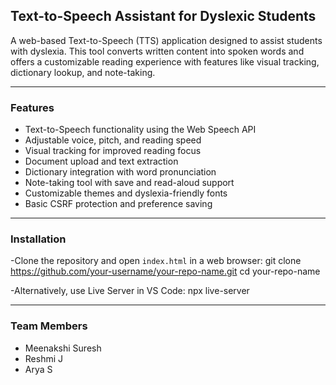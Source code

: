 ## Text-to-Speech Assistant for Dyslexic Students

A web-based Text-to-Speech (TTS) application designed to assist students with dyslexia. This tool converts written content into spoken words and offers a customizable reading experience with features like visual tracking, dictionary lookup, and note-taking.

---

### Features

- Text-to-Speech functionality using the Web Speech API
- Adjustable voice, pitch, and reading speed
- Visual tracking for improved reading focus
- Document upload and text extraction
- Dictionary integration with word pronunciation
- Note-taking tool with save and read-aloud support
- Customizable themes and dyslexia-friendly fonts
- Basic CSRF protection and preference saving

---

### Installation

-Clone the repository and open `index.html` in a web browser:
git clone https://github.com/your-username/your-repo-name.git
cd your-repo-name

-Alternatively, use Live Server in VS Code:
npx live-server

---

### Team Members
  
  - Meenakshi Suresh
  - Reshmi J
  - Arya S
